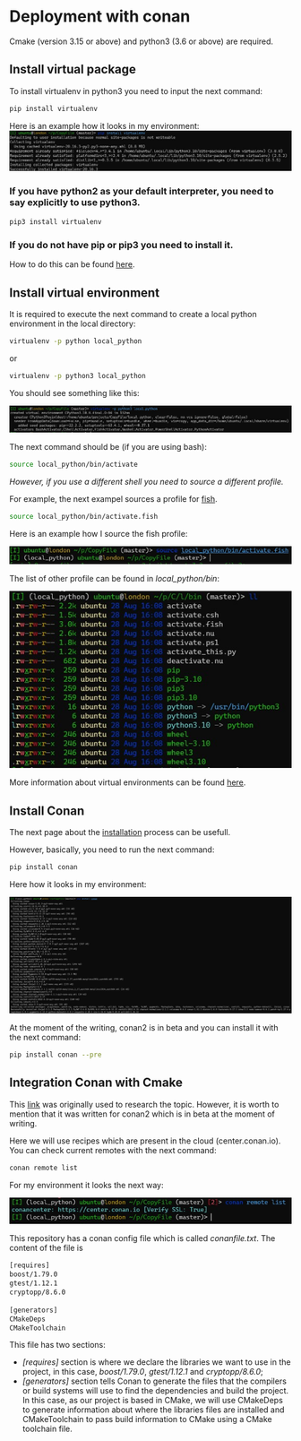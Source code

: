 Deployment with conan
============

Cmake (version 3.15 or above) and python3 (3.6 or above) are required.

Install virtual package
------------
To install virtualenv in python3 you need to input the next command:
~~~bash
pip install virtualenv
~~~

Here is an example how it looks in my environment:
![install virtualenv image](images/install_virtualenv.jpg "Install virtualenv for python3")

### If you have python2 as your default interpreter, you need to say explicitly to use python3.
~~~bash
pip3 install virtualenv
~~~

### If you do not have pip or pip3 you need to install it.
How to do this can be found [here](https://pip.pypa.io/en/stable/installation/).

Install virtual environment
------------
It is required to execute the next command to create a local python environment in the local directory:
~~~bash
virtualenv -p python local_python
~~~
or
~~~bash
virtualenv -p python3 local_python
~~~

You should see something like this:

![creation of virtualenv image](images/create_local_virtualenv.jpg "You need to see something like this")

The next command should be (if you are using bash):
~~~bash
source local_python/bin/activate
~~~

*However, if you use a different shell you need to source a different profile.*

For example, the next exampel sources a profile for [fish](https://fishshell.com/).
~~~bash
source local_python/bin/activate.fish
~~~

Here is an example how I source the fish profile:

![source the fish profile image](images/source_profile.jpg "Source the fish profile.")

The list of other profile can be found in *local_python/bin*:

![bin directory image](images/bin_directory.jpg "It is how the bin directory looks like.")

More information about virtual environments can be found [here](https://pythonbasics.org/virtualenv/).


Install Conan
------------

The next page about the [installation](https://docs.conan.io/en/latest/installation.html) process can be usefull.

However, basically, you need to run the next command:

~~~bash
pip install conan
~~~

Here how it looks in my environment:

![conan installation image](images/conan_installation.jpg "An example of output for conan installation.")


At the moment of the writing, conan2 is in beta and you can install it with the next command:
~~~bash
pip install conan --pre
~~~


Integration Conan with Cmake
------------

This [link](https://docs.conan.io/en/2.0/tutorial/consuming_packages/build_simple_cmake_project.html) was originally used to research the topic. However, it is worth to mention that it was written for conan2 which is in beta at the moment of writing.

Here we will use recipes which are present in the cloud (center.conan.io).
You can check current remotes with the next command:
~~~bash
conan remote list
~~~

For my environment it looks the next way:

![list of remotes image](images/list-of-remotes.jpg "Remotes which are present in my environment.")

This repository has a conan config file which is called *conanfile.txt*.
The content of the file is
~~~properties
[requires]
boost/1.79.0
gtest/1.12.1
cryptopp/8.6.0

[generators]
CMakeDeps
CMakeToolchain
~~~

This file has two sections:
* *\[requires\]* section is where we declare the libraries we want to use in the project, in this case, *boost/1.79.0*, *gtest/1.12.1* and *cryptopp/8.6.0*;
* *\[generators\]* section tells Conan to generate the files that the compilers or build systems will use to find the dependencies and build the project. In this case, as our project is based in CMake, we will use CMakeDeps to generate information about where the libraries files are installed and CMakeToolchain to pass build information to CMake using a CMake toolchain file.

